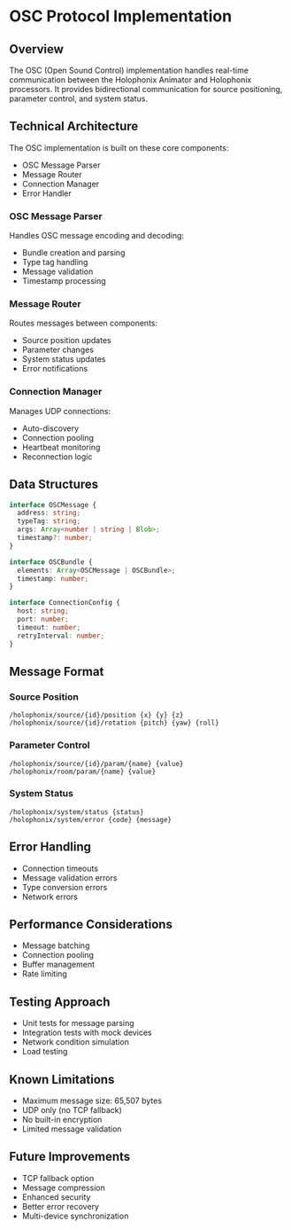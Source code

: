 # OSC Protocol Implementation

## Overview
The OSC (Open Sound Control) implementation handles real-time communication between the Holophonix Animator and Holophonix processors. It provides bidirectional communication for source positioning, parameter control, and system status.

## Technical Architecture
The OSC implementation is built on these core components:
- OSC Message Parser
- Message Router
- Connection Manager
- Error Handler

### OSC Message Parser
Handles OSC message encoding and decoding:
- Bundle creation and parsing
- Type tag handling
- Message validation
- Timestamp processing

### Message Router
Routes messages between components:
- Source position updates
- Parameter changes
- System status updates
- Error notifications

### Connection Manager
Manages UDP connections:
- Auto-discovery
- Connection pooling
- Heartbeat monitoring
- Reconnection logic

## Data Structures
```typescript
interface OSCMessage {
  address: string;
  typeTag: string;
  args: Array<number | string | Blob>;
  timestamp?: number;
}

interface OSCBundle {
  elements: Array<OSCMessage | OSCBundle>;
  timestamp: number;
}

interface ConnectionConfig {
  host: string;
  port: number;
  timeout: number;
  retryInterval: number;
}
```

## Message Format
### Source Position
```
/holophonix/source/{id}/position {x} {y} {z}
/holophonix/source/{id}/rotation {pitch} {yaw} {roll}
```

### Parameter Control
```
/holophonix/source/{id}/param/{name} {value}
/holophonix/room/param/{name} {value}
```

### System Status
```
/holophonix/system/status {status}
/holophonix/system/error {code} {message}
```

## Error Handling
- Connection timeouts
- Message validation errors
- Type conversion errors
- Network errors

## Performance Considerations
- Message batching
- Connection pooling
- Buffer management
- Rate limiting

## Testing Approach
- Unit tests for message parsing
- Integration tests with mock devices
- Network condition simulation
- Load testing

## Known Limitations
- Maximum message size: 65,507 bytes
- UDP only (no TCP fallback)
- No built-in encryption
- Limited message validation

## Future Improvements
- TCP fallback option
- Message compression
- Enhanced security
- Better error recovery
- Multi-device synchronization
